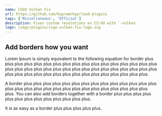 ```yaml
---
name: CSGO Vulkan Fix
url: https://github.com/hyprwm/hyprland-plugins
tags: ['Miscellaneous', 'Official']
description: Fixes custom resolutions on CS:GO with `-vulkan`
logo: /imgs/plugins/csgo-vulkan-fix-logo.svg
---
```


## Add borders how you want

Lorem Ipsum is simply equivalent to the following equation for border plus plus plus plus plus plus plus plus plus plus plus plus plus plus plus plus plus plus plus plus plus plus plus plus plus plus plus plus plus plus plus plus plus plus plus plus plus plus plus plus plus plus plus plus plus plus plus plus.

A border plus plus plus plus plus plus plus plus plus plus plus plus plus plus plus plus plus plus plus plus plus plus plus plus plus plus plus plus plus plus.
You can also add borders together with a border plus plus plus plus plus plus plus plus plus plus plus plus plus.

It is as easy as a border plus plus plus plus plus.
